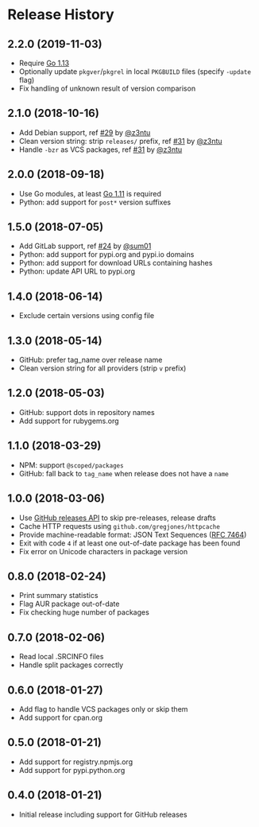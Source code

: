 # Release History

## 2.2.0 (2019-11-03)

* Require [Go 1.13](https://golang.org/doc/go1.13)
* Optionally update `pkgver`/`pkgrel` in local `PKGBUILD` files (specify `-update` flag)
* Fix handling of unknown result of version comparison

## 2.1.0 (2018-10-16)

* Add Debian support, ref [#29](https://github.com/simon04/aur-out-of-date/pull/29) by [@z3ntu](https://github.com/z3ntu)
* Clean version string: strip `releases/` prefix, ref [#31](https://github.com/simon04/aur-out-of-date/pull/31) by [@z3ntu](https://github.com/z3ntu)
* Handle `-bzr` as VCS packages, ref [#31](https://github.com/simon04/aur-out-of-date/pull/31) by [@z3ntu](https://github.com/z3ntu)

## 2.0.0 (2018-09-18)

* Use Go modules, at least [Go 1.11](https://golang.org/doc/go1.11) is required
* Python: add support for `post*` version suffixes

## 1.5.0 (2018-07-05)

* Add GitLab support, ref [#24](https://github.com/simon04/aur-out-of-date/issues/24) by [@sum01](https://github.com/sum01)
* Python: add support for pypi.org and pypi.io domains
* Python: add support for download URLs containing hashes
* Python: update API URL to pypi.org

## 1.4.0 (2018-06-14)

* Exclude certain versions using config file

## 1.3.0 (2018-05-14)

* GitHub: prefer tag_name over release name
* Clean version string for all providers (strip `v` prefix)

## 1.2.0 (2018-05-03)

* GitHub: support dots in repository names
* Add support for rubygems.org

## 1.1.0 (2018-03-29)

* NPM: support `@scoped/packages`
* GitHub: fall back to `tag_name` when release does not have a `name`

## 1.0.0 (2018-03-06)

* Use [GitHub releases API](https://developer.github.com/v3/repos/releases/) to skip pre-releases, release drafts
* Cache HTTP requests using `github.com/gregjones/httpcache`
* Provide machine-readable format: JSON Text Sequences ([RFC 7464](https://tools.ietf.org/html/rfc7464))
* Exit with code `4` if at least one out-of-date package has been found
* Fix error on Unicode characters in package version

## 0.8.0 (2018-02-24)

* Print summary statistics
* Flag AUR package out-of-date
* Fix checking huge number of packages

## 0.7.0 (2018-02-06)

* Read local .SRCINFO files
* Handle split packages correctly

## 0.6.0 (2018-01-27)

* Add flag to handle VCS packages only or skip them
* Add support for cpan.org

## 0.5.0 (2018-01-21)

* Add support for registry.npmjs.org
* Add support for pypi.python.org

## 0.4.0 (2018-01-21)

* Initial release including support for GitHub releases
